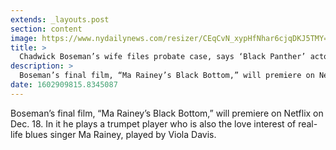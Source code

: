 ```yaml
--- 
extends: _layouts.post 
section: content 
image: https://www.nydailynews.com/resizer/CEqCvN_xypHfNhar6cjqDKJ5TMY=/1200x0/center/middle/cloudfront-us-east-1.images.arcpublishing.com/tronc/BZ5FEAJHSJEEZBDJR2XQVFUJEA.jpg 
title: > 
  Chadwick Boseman’s wife files probate case, says ‘Black Panther’ actor died without a will 
description: > 
  Boseman’s final film, “Ma Rainey’s Black Bottom,” will premiere on Netflix on Dec. 18.In it he plays a trumpet player who is also the love interest of real-life blues singer Ma Rainey, played by Viola Davis. 
date: 1602909815.8345087 
--- 
```

Boseman’s final film, “Ma Rainey’s Black Bottom,” will premiere on Netflix on Dec. 18. In it he plays a trumpet player who is also the love interest of real-life blues singer Ma Rainey, played by Viola Davis.